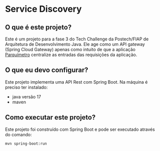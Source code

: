 # Service Discovery

## O que é este projeto?

Este é um projeto para a fase 3 do Tech Challenge da Postech/FIAP de Arquitetura de Desenvolvimento Java.
Ele age como um API gateway (Spring Cloud Gateway) apenas como intuito
de que a aplicação [Parquímetro](https://github.com/jgcamposneto/parquimetro)
centralize as entradas das requisições da aplicação.

## O que eu devo configurar?
Este projeto implementa uma API Rest com Spring Boot. Na máquina é preciso ter instalado:

- java versão 17
- maven

## Como executar este projeto?

Este projeto foi construído com Spring Boot e pode ser executado através do comando:

```
mvn spring-boot:run
```